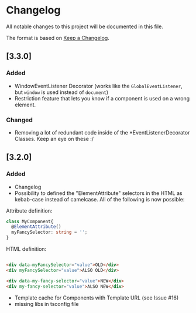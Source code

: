# Changelog
All notable changes to this project will be documented in this file.

The format is based on [Keep a Changelog](https://keepachangelog.com/en/1.0.0/).


## [3.3.0]

### Added

- WindowEventListener Decorator (works like the `GlobalEventListener`, but `window` is used instead of `document`)
- Restriction feature that lets you know if a component is used on a wrong element.

### Changed

- Removing a lot of redundant code inside of the *EventListenerDecorator Classes. Keep an eye on these :/

## [3.2.0]

### Added
- Changelog
- Possibility to defined the "ElementAttribute" selectors in the HTML as kebab-case instead of camelcase. All of the following is now possible:

Attribute definition:
```typescript
class MyComponent{
  @ElementAttribute()
  myFancySelector: string = '';
}
```

HTML definition:
```html

<div data-myFancySelector="value">OLD</div>
<div myFancySelector="value">ALSO OLD</div>

<div data-my-fancy-selector="value">NEW</div>
<div my-fancy-selector="value">ALSO NEW</div>

```

- Template cache for Components with Template URL (see Issue #16)
- missing libs in tsconfig file